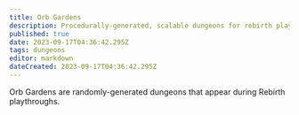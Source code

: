 ```yaml
---
title: Orb Gardens
description: Procedurally-generated, scalable dungeons for rebirth players
published: true
date: 2023-09-17T04:36:42.295Z
tags: dungeons
editor: markdown
dateCreated: 2023-09-17T04:36:42.295Z
---
```


Orb Gardens are randomly-generated dungeons that appear during Rebirth playthroughs.